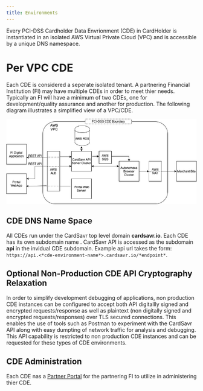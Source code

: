 ```yaml
---
title: Environments
---
```


Every PCI-DSS Cardholder Data Envrionment \(CDE\) in CardHolder is instantiated in an isolated AWS Virtual Private Cloud \(VPC\) and is accessible by a unique DNS namespace.

# Per VPC CDE

Each CDE is considered a seperate isolated tenant.  A partnering Financial Institution \(FI\) may have multiple CDEs in order to meet thier needs.  Typically an FI will have a minimum of two CDEs, one for development/quality assurance and another for production. The following diagram illustrates a simplified view of a VPC/CDE.

![Simplified CardSavr Architecture](/images/cardSavrSimpleArchitecture.jpg "Simplified CardSavr Architecture") 

## CDE DNS Name Space

All CDEs run under the CardSavr top level domain **cardsavr.io**. Each CDE has its own subdomain name . CardSavr API is accessed  as the subdomain **api** in the invidual CDE subdomain. Example api url takes the form: `https://api.<*cde-environment-name*>.cardsavr.io/*endpoint*`.

## Optional Non-Production CDE API Cryptography Relaxation

In order to simplify development debugging of applications, non production CDE instances can be configured to accept both API digitallly signed and encrypted requests/response as well as plaintext \(non digitally signed and encrypted requests/responses\) over TLS secured connections.  This enables the use of tools such as Postman to experiment with the CardSavr API along with easy dumpting of network traffic for analysis and debugging.  This API capability is restricted to non production CDE instances and can be requested for these types of CDE environments. 

## CDE Administration

Each CDE nas a [Partner Portal](/ops-admin/partner-portal) for the partnering FI to utilize in administering thier CDE.